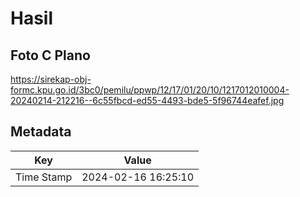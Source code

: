 # Hasil

## Foto C Plano

https://sirekap-obj-formc.kpu.go.id/3bc0/pemilu/ppwp/12/17/01/20/10/1217012010004-20240214-212216--6c55fbcd-ed55-4493-bde5-5f96744eafef.jpg


## Metadata

| Key        | Value               |
| ---------- | ------------------- |
| Time Stamp | 2024-02-16 16:25:10 |



